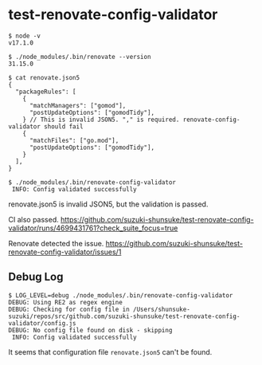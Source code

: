 # test-renovate-config-validator

```console
$ node -v
v17.1.0

$ ./node_modules/.bin/renovate --version
31.15.0

$ cat renovate.json5 
{
  "packageRules": [
    {
      "matchManagers": ["gomod"],
      "postUpdateOptions": ["gomodTidy"],
    } // This is invalid JSON5. "," is required. renovate-config-validator should fail
    {
      "matchFiles": ["go.mod"],
      "postUpdateOptions": ["gomodTidy"],
    }
  ],
}

$ ./node_modules/.bin/renovate-config-validator 
 INFO: Config validated successfully
```

renovate.json5 is invalid JSON5, but the validation is passed.

CI also passed. https://github.com/suzuki-shunsuke/test-renovate-config-validator/runs/4699431761?check_suite_focus=true

Renovate detected the issue. https://github.com/suzuki-shunsuke/test-renovate-config-validator/issues/1

## Debug Log

```console
$ LOG_LEVEL=debug ./node_modules/.bin/renovate-config-validator
DEBUG: Using RE2 as regex engine
DEBUG: Checking for config file in /Users/shunsuke-suzuki/repos/src/github.com/suzuki-shunsuke/test-renovate-config-validator/config.js
DEBUG: No config file found on disk - skipping
 INFO: Config validated successfully
```

It seems that configuration file `renovate.json5` can't be found.

